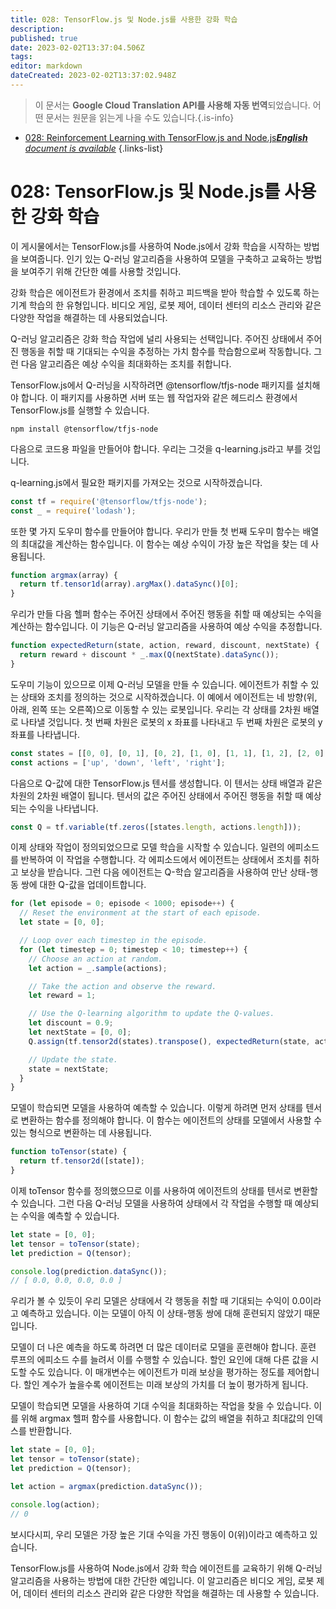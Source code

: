 ```yaml
---
title: 028: TensorFlow.js 및 Node.js를 사용한 강화 학습
description: 
published: true
date: 2023-02-02T13:37:04.506Z
tags: 
editor: markdown
dateCreated: 2023-02-02T13:37:02.948Z
---
```


> 이 문서는 **Google Cloud Translation API를 사용해 자동 번역**되었습니다.
어떤 문서는 원문을 읽는게 나을 수도 있습니다.{.is-info}



- [028: Reinforcement Learning with TensorFlow.js and Node.js***English** document is available*](/en/Knowledge-base/TensorFlow-js/Learning/028-reinforcement-learning-with-tensorflow-js-and-node-js)
{.links-list}


# 028: TensorFlow.js 및 Node.js를 사용한 강화 학습

이 게시물에서는 TensorFlow.js를 사용하여 Node.js에서 강화 학습을 시작하는 방법을 보여줍니다. 인기 있는 Q-러닝 알고리즘을 사용하여 모델을 구축하고 교육하는 방법을 보여주기 위해 간단한 예를 사용할 것입니다.

강화 학습은 에이전트가 환경에서 조치를 취하고 피드백을 받아 학습할 수 있도록 하는 기계 학습의 한 유형입니다. 비디오 게임, 로봇 제어, 데이터 센터의 리소스 관리와 같은 다양한 작업을 해결하는 데 사용되었습니다.

Q-러닝 알고리즘은 강화 학습 작업에 널리 사용되는 선택입니다. 주어진 상태에서 주어진 행동을 취할 때 기대되는 수익을 추정하는 가치 함수를 학습함으로써 작동합니다. 그런 다음 알고리즘은 예상 수익을 최대화하는 조치를 취합니다.

TensorFlow.js에서 Q-러닝을 시작하려면 @tensorflow/tfjs-node 패키지를 설치해야 합니다. 이 패키지를 사용하면 서버 또는 웹 작업자와 같은 헤드리스 환경에서 TensorFlow.js를 실행할 수 있습니다.

```
npm install @tensorflow/tfjs-node
```

다음으로 코드용 파일을 만들어야 합니다. 우리는 그것을 q-learning.js라고 부를 것입니다.

q-learning.js에서 필요한 패키지를 가져오는 것으로 시작하겠습니다.

```javascript
const tf = require('@tensorflow/tfjs-node');
const _ = require('lodash');
```

또한 몇 가지 도우미 함수를 만들어야 합니다. 우리가 만들 첫 번째 도우미 함수는 배열의 최대값을 계산하는 함수입니다. 이 함수는 예상 수익이 가장 높은 작업을 찾는 데 사용됩니다.

```javascript
function argmax(array) {
  return tf.tensor1d(array).argMax().dataSync()[0];
}
```

우리가 만들 다음 헬퍼 함수는 주어진 상태에서 주어진 행동을 취할 때 예상되는 수익을 계산하는 함수입니다. 이 기능은 Q-러닝 알고리즘을 사용하여 예상 수익을 추정합니다.

```javascript
function expectedReturn(state, action, reward, discount, nextState) {
  return reward + discount * _.max(Q(nextState).dataSync());
}
```

도우미 기능이 있으므로 이제 Q-러닝 모델을 만들 수 있습니다. 에이전트가 취할 수 있는 상태와 조치를 정의하는 것으로 시작하겠습니다. 이 예에서 에이전트는 네 방향(위, 아래, 왼쪽 또는 오른쪽)으로 이동할 수 있는 로봇입니다. 우리는 각 상태를 2차원 배열로 나타낼 것입니다. 첫 번째 차원은 로봇의 x 좌표를 나타내고 두 번째 차원은 로봇의 y 좌표를 나타냅니다.

```javascript
const states = [[0, 0], [0, 1], [0, 2], [1, 0], [1, 1], [1, 2], [2, 0], [2, 1], [2, 2]];
const actions = ['up', 'down', 'left', 'right'];
```

다음으로 Q-값에 대한 TensorFlow.js 텐서를 생성합니다. 이 텐서는 상태 배열과 같은 차원의 2차원 배열이 됩니다. 텐서의 값은 주어진 상태에서 주어진 행동을 취할 때 예상되는 수익을 나타냅니다.

```javascript
const Q = tf.variable(tf.zeros([states.length, actions.length]));
```

이제 상태와 작업이 정의되었으므로 모델 학습을 시작할 수 있습니다. 일련의 에피소드를 반복하여 이 작업을 수행합니다. 각 에피소드에서 에이전트는 상태에서 조치를 취하고 보상을 받습니다. 그런 다음 에이전트는 Q-학습 알고리즘을 사용하여 만난 상태-행동 쌍에 대한 Q-값을 업데이트합니다.

```javascript
for (let episode = 0; episode < 1000; episode++) {
  // Reset the environment at the start of each episode.
  let state = [0, 0];

  // Loop over each timestep in the episode.
  for (let timestep = 0; timestep < 10; timestep++) {
    // Choose an action at random.
    let action = _.sample(actions);

    // Take the action and observe the reward.
    let reward = 1;

    // Use the Q-learning algorithm to update the Q-values.
    let discount = 0.9;
    let nextState = [0, 0];
    Q.assign(tf.tensor2d(states).transpose(), expectedReturn(state, action, reward, discount, nextState));

    // Update the state.
    state = nextState;
  }
}
```

모델이 학습되면 모델을 사용하여 예측할 수 있습니다. 이렇게 하려면 먼저 상태를 텐서로 변환하는 함수를 정의해야 합니다. 이 함수는 에이전트의 상태를 모델에서 사용할 수 있는 형식으로 변환하는 데 사용됩니다.

```javascript
function toTensor(state) {
  return tf.tensor2d([state]);
}
```

이제 toTensor 함수를 정의했으므로 이를 사용하여 에이전트의 상태를 텐서로 변환할 수 있습니다. 그런 다음 Q-러닝 모델을 사용하여 상태에서 각 작업을 수행할 때 예상되는 수익을 예측할 수 있습니다.

```javascript
let state = [0, 0];
let tensor = toTensor(state);
let prediction = Q(tensor);

console.log(prediction.dataSync());
// [ 0.0, 0.0, 0.0, 0.0 ]
```

우리가 볼 수 있듯이 우리 모델은 상태에서 각 행동을 취할 때 기대되는 수익이 0.0이라고 예측하고 있습니다. 이는 모델이 아직 이 상태-행동 쌍에 대해 훈련되지 않았기 때문입니다.

모델이 더 나은 예측을 하도록 하려면 더 많은 데이터로 모델을 훈련해야 합니다. 훈련 루프의 에피소드 수를 늘려서 이를 수행할 수 있습니다. 할인 요인에 대해 다른 값을 시도할 수도 있습니다. 이 매개변수는 에이전트가 미래 보상을 평가하는 정도를 제어합니다. 할인 계수가 높을수록 에이전트는 미래 보상의 가치를 더 높이 평가하게 됩니다.

모델이 학습되면 모델을 사용하여 기대 수익을 최대화하는 작업을 찾을 수 있습니다. 이를 위해 argmax 헬퍼 함수를 사용합니다. 이 함수는 값의 배열을 취하고 최대값의 인덱스를 반환합니다.

```javascript
let state = [0, 0];
let tensor = toTensor(state);
let prediction = Q(tensor);

let action = argmax(prediction.dataSync());

console.log(action);
// 0
```

보시다시피, 우리 모델은 가장 높은 기대 수익을 가진 행동이 0(위)이라고 예측하고 있습니다.

TensorFlow.js를 사용하여 Node.js에서 강화 학습 에이전트를 교육하기 위해 Q-러닝 알고리즘을 사용하는 방법에 대한 간단한 예입니다. 이 알고리즘은 비디오 게임, 로봇 제어, 데이터 센터의 리소스 관리와 같은 다양한 작업을 해결하는 데 사용할 수 있습니다.